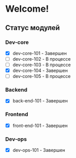 # Welcome!

## Статус модулей

### Dev-core
- [x] dev-core-101 - Завершен
- [ ] dev-core-102 - В процессе
- [ ] dev-core-103 - В процессе
- [x] dev-core-104 - Завершен
- [ ] dev-core-105 - В процессе

### Backend  
- [x] back-end-101 - Завершен

### Frontend
- [x] front-end-101 - Завершен
### Dev-ops
- [x] dev-ops-101 - Завершен
